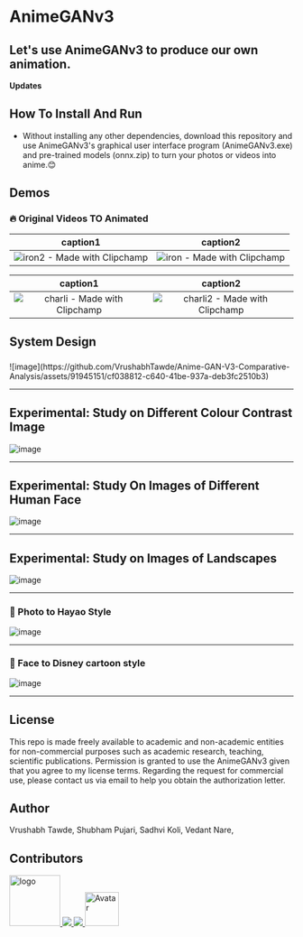 # AnimeGANv3   
  
## Let's use AnimeGANv3 to produce our own animation.  

**Updates**  


## How To Install And Run

* Without installing any other dependencies, download this repository and use AnimeGANv3's graphical user interface program (AnimeGANv3.exe) and pre-trained models (onnx.zip) to turn your photos or videos into anime.:blush:   






## Demos 
### :fire: Original Videos TO Animated    
<p>

caption1 | caption2
:-: | :-:
![iron2 - Made with Clipchamp](https://github.com/VrushabhTawde/Anime-GAN-V3-Comparative-Analysis/assets/91945151/01cc9a2f-f7a1-42f9-ac03-c797529d954c) | ![iron - Made with Clipchamp](https://github.com/VrushabhTawde/Anime-GAN-V3-Comparative-Analysis/assets/91945151/cb9d6924-58b5-4f60-99fb-35e99066883b)

caption1 | caption2
:-: | :-:
![charli - Made with Clipchamp](https://github.com/VrushabhTawde/Anime-GAN-V3-Comparative-Analysis/assets/91945151/8a9c3c96-e3a5-442e-b4d4-73419123e802) | ![charli2 - Made with Clipchamp](https://github.com/VrushabhTawde/Anime-GAN-V3-Comparative-Analysis/assets/91945151/e99fa6fe-b5b0-4f73-ae80-0109f5e36e7c)













</p>

## System Design 
###    
<p>
![image](https://github.com/VrushabhTawde/Anime-GAN-V3-Comparative-Analysis/assets/91945151/cf038812-c640-41be-937a-deb3fc2510b3)

</p>
  
____

## Experimental: Study on Different Colour Contrast Image
![image](https://github.com/VrushabhTawde/Anime-GAN-V3-Comparative-Analysis/assets/91945151/5bab813e-f5e2-4af8-9c70-410950dad142)


___ 

## Experimental: Study On Images of Different Human Face

![image](https://github.com/VrushabhTawde/Anime-GAN-V3-Comparative-Analysis/assets/91945151/4c7bc912-6118-435d-8b2c-591a09072fc1)

___ 

## Experimental: Study on Images of Landscapes

![image](https://github.com/VrushabhTawde/Anime-GAN-V3-Comparative-Analysis/assets/91945151/ade1758a-f761-44e7-ad42-518ca446a32d)


___ 


### :art: Photo to Hayao Style    

![image](https://github.com/VrushabhTawde/Anime-GAN-V3-Comparative-Analysis/assets/91945151/c092fb51-3e83-4626-a6ed-a4a429c3bcd2)

___

    
### :art: Face to Disney cartoon style  
   
![image](https://github.com/VrushabhTawde/Anime-GAN-V3-Comparative-Analysis/assets/91945151/cbbb3eb8-c5e9-4222-82ab-6883f249fcf8)


 ___        
              




## License  
This repo is made freely available to academic and non-academic entities for non-commercial purposes such as academic research, teaching, scientific publications. Permission is granted to use the AnimeGANv3 given that you agree to my license terms. Regarding the request for commercial use, please contact us via email to help you obtain the authorization letter.    

## Author  
Vrushabh Tawde,
Shubham Pujari,
Sadhvi Koli,
Vedant Nare,

## Contributors


<a href="https://github.com/VrushabhTawde/BookMyEvent/graphs/contributors">
<!--   <img src="https://contrib.rocks/image?repo=VrushabhTawde/BookMyBus" alt="logo" width="150" height="auto" /> -->
  <img src="https://contrib.rocks/image?repo=VrushabhTawde/BookMyEvent" alt="logo" width="90"height="auto"/>
  
<a href="https://github.com/Perseus99999/Video-animation-GAN/graphs/contributors">
  <img src="https://contrib.rocks/image?repo=Perseus99999/Video-animation-GAN" />
</a>
  
<a href="https://github.com/sadhvi022/UI-UXtest/graphs/contributors">
  <img src="https://contrib.rocks/image?repo=sadhvi022/UI-UXtest" />
</a>
 <a> 
<img style="height:auto;" alt="Avatar" src="https://avatars.githubusercontent.com/u/62511063?v=4" width="60" height="60" class="avatar avatar-user width-full border color-bg-default">
  </a>   

 
    
